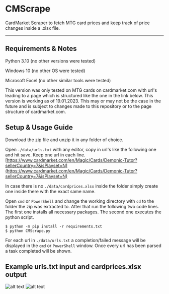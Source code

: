 # CMScrape
CardMarket Scraper to fetch MTG card prices and keep track of price changes inside a .xlsx file.

---
## Requirements & Notes
Python 3.10 (no other versions were tested)

Windows 10 (no other OS were tested)

Microsoft Excel (no other similar tools were tested)

This version was only tested on MTG cards on cardmarket.com with url's leading to a page which is structured like the one in the link below.
This version is working as of 19.01.2023. This may or may not be the case in the future and is subject to changes made to this repository or
to the page structure of cardmarket.com.


## Setup & Usage Guide
Download the zip file and unzip it in any folder of choice. 

Open `./data/urls.txt` with any editor, copy in url's like the following one and hit save. Keep one url in each line.
[https://www.cardmarket.com/en/Magic/Cards/Demonic-Tutor?sellerCountry=7&isPlayset=N](https://www.cardmarket.com/en/Magic/Cards/Demonic-Tutor?sellerCountry=7&isPlayset=N)

In case there is no `./data/cardprices.xlsx` inside the folder simply create one inside there with the exact same name.

Open `cmd` or `PowerShell` and change the working directory with `cd` to the folder the zip was extracted to.
After that run the following two code lines. The first one installs all necessary packages. The second one executes the python script.
```
$ python -m pip install -r requirements.txt
$ python CMScrape.py
```
For each url in `./data/urls.txt` a completion/failed message will be displayed in the `cmd` or `PowerShell` window. Once every url has been
parsed a task completed will be shown.


## Example urls.txt input and cardprices.xlsx output
![alt text](https://i.imgur.com/LVU6rjQ.png)
![alt text](https://i.imgur.com/0vv8ahd.png)

